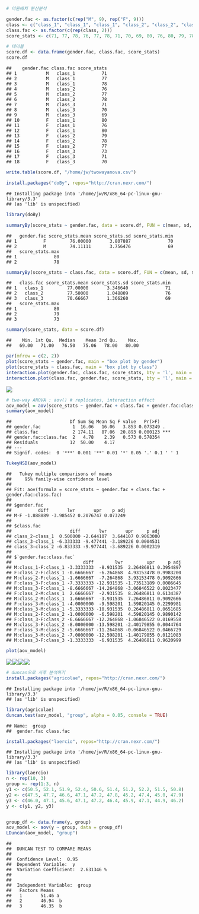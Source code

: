``` r
# 이원배치 분산분석
```

``` r
gender.fac <- as.factor(c(rep("M", 9), rep("F", 9)))
class <- c("class_1", "class_1", "class_1", "class_2", "class_2", "class_2", "class_3", "class_3", "class_3")
class.fac <- as.factor(c(rep(class, 2)))
score_stats <- c(71, 77, 78, 76, 77, 78, 71, 70, 69, 80, 76, 80, 79, 78, 77, 73, 71, 70)
```

``` r
# 테이블
score.df <- data.frame(gender.fac, class.fac, score_stats)
score.df
```

    ##    gender.fac class.fac score_stats
    ## 1           M   class_1          71
    ## 2           M   class_1          77
    ## 3           M   class_1          78
    ## 4           M   class_2          76
    ## 5           M   class_2          77
    ## 6           M   class_2          78
    ## 7           M   class_3          71
    ## 8           M   class_3          70
    ## 9           M   class_3          69
    ## 10          F   class_1          80
    ## 11          F   class_1          76
    ## 12          F   class_1          80
    ## 13          F   class_2          79
    ## 14          F   class_2          78
    ## 15          F   class_2          77
    ## 16          F   class_3          73
    ## 17          F   class_3          71
    ## 18          F   class_3          70

``` r
write.table(score.df, "/home/jw/twowayanova.csv")
```

``` r
install.packages("doBy", repos="http://cran.nexr.com/")
```

    ## Installing package into '/home/jw/R/x86_64-pc-linux-gnu-library/3.3'
    ## (as 'lib' is unspecified)

``` r
library(doBy)
```

``` r
summaryBy(score_stats ~ gender.fac, data = score.df, FUN = c(mean, sd, min, max))
```

    ##   gender.fac score_stats.mean score_stats.sd score_stats.min
    ## 1          F         76.00000       3.807887              70
    ## 2          M         74.11111       3.756476              69
    ##   score_stats.max
    ## 1              80
    ## 2              78

``` r
summaryBy(score_stats ~ class.fac, data = score.df, FUN = c(mean, sd, min, max))
```

    ##   class.fac score_stats.mean score_stats.sd score_stats.min
    ## 1   class_1         77.00000       3.346640              71
    ## 2   class_2         77.50000       1.048809              76
    ## 3   class_3         70.66667       1.366260              69
    ##   score_stats.max
    ## 1              80
    ## 2              79
    ## 3              73

``` r
summary(score_stats, data = score.df)
```

    ##    Min. 1st Qu.  Median    Mean 3rd Qu.    Max. 
    ##   69.00   71.00   76.50   75.06   78.00   80.00

``` r
par(mfrow = c(2, 2))
plot(score_stats ~ gender.fac, main = "box plot by gender")
plot(score_stats ~ class.fac, main = "box plot by class")
interaction.plot(gender.fac, class.fac, score_stats, bty = 'l', main = "interaction effect plot")
interaction.plot(class.fac, gender.fac, score_stats, bty = 'l', main = "interaction effect plot")
```

![](0214tue_R_day7_2_files/figure-markdown_github/unnamed-chunk-7-1.png)

``` r
# two-way ANOVA : aov() # replicates, interaction effect
aov_model = aov(score_stats ~ gender.fac + class.fac + gender.fac:class.fac)
summary(aov_model)
```

    ##                      Df Sum Sq Mean Sq F value   Pr(>F)    
    ## gender.fac            1  16.06   16.06   3.853 0.073249 .  
    ## class.fac             2 174.11   87.06  20.893 0.000123 ***
    ## gender.fac:class.fac  2   4.78    2.39   0.573 0.578354    
    ## Residuals            12  50.00    4.17                     
    ## ---
    ## Signif. codes:  0 '***' 0.001 '**' 0.01 '*' 0.05 '.' 0.1 ' ' 1

``` r
TukeyHSD(aov_model)
```

    ##   Tukey multiple comparisons of means
    ##     95% family-wise confidence level
    ## 
    ## Fit: aov(formula = score_stats ~ gender.fac + class.fac + gender.fac:class.fac)
    ## 
    ## $gender.fac
    ##          diff       lwr       upr    p adj
    ## M-F -1.888889 -3.985452 0.2076747 0.073249
    ## 
    ## $class.fac
    ##                      diff       lwr       upr     p adj
    ## class_2-class_1  0.500000 -2.644107  3.644107 0.9063000
    ## class_3-class_1 -6.333333 -9.477441 -3.189226 0.0004531
    ## class_3-class_2 -6.833333 -9.977441 -3.689226 0.0002319
    ## 
    ## $`gender.fac:class.fac`
    ##                           diff        lwr         upr     p adj
    ## M:class_1-F:class_1 -3.3333333  -8.931535  2.26486811 0.3954897
    ## F:class_2-F:class_1 -0.6666667  -6.264868  4.93153478 0.9983200
    ## M:class_2-F:class_1 -1.6666667  -7.264868  3.93153478 0.9092666
    ## F:class_3-F:class_1 -7.3333333 -12.931535 -1.73513189 0.0086645
    ## M:class_3-F:class_1 -8.6666667 -14.264868 -3.06846522 0.0023477
    ## F:class_2-M:class_1  2.6666667  -2.931535  8.26486811 0.6134387
    ## M:class_2-M:class_1  1.6666667  -3.931535  7.26486811 0.9092666
    ## F:class_3-M:class_1 -4.0000000  -9.598201  1.59820145 0.2299981
    ## M:class_3-M:class_1 -5.3333333 -10.931535  0.26486811 0.0651685
    ## M:class_2-F:class_2 -1.0000000  -6.598201  4.59820145 0.9890142
    ## F:class_3-F:class_2 -6.6666667 -12.264868 -1.06846522 0.0169558
    ## M:class_3-F:class_2 -8.0000000 -13.598201 -2.40179855 0.0044764
    ## F:class_3-M:class_2 -5.6666667 -11.264868 -0.06846522 0.0466729
    ## M:class_3-M:class_2 -7.0000000 -12.598201 -1.40179855 0.0121083
    ## M:class_3-F:class_3 -1.3333333  -6.931535  4.26486811 0.9620999

``` r
plot(aov_model)
```

![](0214tue_R_day7_2_files/figure-markdown_github/unnamed-chunk-8-1.png)![](0214tue_R_day7_2_files/figure-markdown_github/unnamed-chunk-8-2.png)![](0214tue_R_day7_2_files/figure-markdown_github/unnamed-chunk-8-3.png)![](0214tue_R_day7_2_files/figure-markdown_github/unnamed-chunk-8-4.png)

``` r
# duncan으로 사후 분석하기
install.packages("agricolae", repos="http://cran.nexr.com/")
```

    ## Installing package into '/home/jw/R/x86_64-pc-linux-gnu-library/3.3'
    ## (as 'lib' is unspecified)

``` r
library(agricolae)
duncan.test(aov_model, "group", alpha = 0.05, console = TRUE)
```

    ## Name:  group 
    ##  gender.fac class.fac

``` r
install.packages("laercio", repos="http://cran.nexr.com/")
```

    ## Installing package into '/home/jw/R/x86_64-pc-linux-gnu-library/3.3'
    ## (as 'lib' is unspecified)

``` r
library(laercio)
n <- rep(10, 3)
group <- rep(1:3, n)
y1 <- c(50.5, 52.1, 51.9, 52.4, 50.6, 51.4, 51.2, 52.2, 51.5, 50.8)
y2 <- c(47.5, 47.7, 46.6, 47.1, 47.2, 47.8, 45.2, 47.4, 45.0, 47.9)
y3 <- c(46.0, 47.1, 45.6, 47.1, 47.2, 46.4, 45.9, 47.1, 44.9, 46.2)
y <- c(y1, y2, y3) 


group_df <- data.frame(y, group)
aov_model <- aov(y ~ group, data = group_df)
LDuncan(aov_model, "group")
```

    ## 
    ##  DUNCAN TEST TO COMPARE MEANS 
    ##  
    ##  Confidence Level:  0.95 
    ##  Dependent Variable:  y
    ##  Variation Coefficient:  2.631346 % 
    ##  
    ## 
    ##  Independent Variable:  group 
    ##   Factors Means   
    ##   1       51.46 a 
    ##   2       46.94  b
    ##   3       46.35  b
